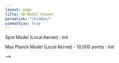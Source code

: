 ```yaml
---
layout: page
title: 3D Model Viewer 
permalink: "/hidden/"
usemathjax: true
---
```

<!-- Import the component -->
<script type="module" src="https://ajax.googleapis.com/ajax/libs/model-viewer/3.0.1/model-viewer.min.js"></script>
<p>Spot Model (Local Kernel) : Init</p>
<!-- Use it like any other HTML element -->
<model-viewer alt="" src="localweighted.glb" shadow-intensity="1" orientation="90deg 0 0" camera-controls touch-action="pan-z" style="width:100%;height:500px"></model-viewer>


<p>Max Planck Model (Local Kernel) - 10,000 points : Init</p>
<!-- Use it like any other HTML element -->
<model-viewer alt="" src="max_plank1.glb" shadow-intensity="1" orientation="90deg 0 0" camera-controls touch-action="pan-z" style="width:100%;height:500px"></model-viewer>
<!-- <p>Spot Model (Local Kernel) : 100 epochs (regression)</p>
<model-viewer alt="" src="post2train.glb" shadow-intensity="1" orientation="90deg 0 0" camera-controls touch-action="pan-z" style="width:100%;height:500px"></model-viewer>

<!-- <p>Spot Model (Local Kernel) : 100 epochs (regression)</p>
<model-viewer alt="" src="post2train.glb" shadow-intensity="1" orientation="90deg 0 0" camera-controls touch-action="pan-z" style="width:100%;height:500px"></model-viewer> --> -->
